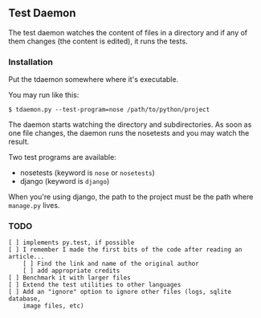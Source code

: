 ## Test Daemon

The test daemon watches the content of files in a directory and if any of them
changes (the content is edited), it runs the tests.

### Installation

Put the tdaemon somewhere where it's executable.

You may run like this:

    $ tdaemon.py --test-program=nose /path/to/python/project

The daemon starts watching the directory and subdirectories. As soon as one file
changes, the daemon runs the nosetests and you may watch the result.

Two test programs are available:

* nosetests (keyword is `nose` or `nosetests`)
* django (keyword is `django`)

When you're using django, the path to the project must be the path where
`manage.py` lives.

### TODO

    [ ] implements py.test, if possible
    [ ] I remember I made the first bits of the code after reading an article...
        [ ] Find the link and name of the original author
        [ ] add appropriate credits
    [ ] Benchmark it with larger files
    [ ] Extend the test utilities to other languages
    [ ] Add an "ignore" option to ignore other files (logs, sqlite database,
        image files, etc)
